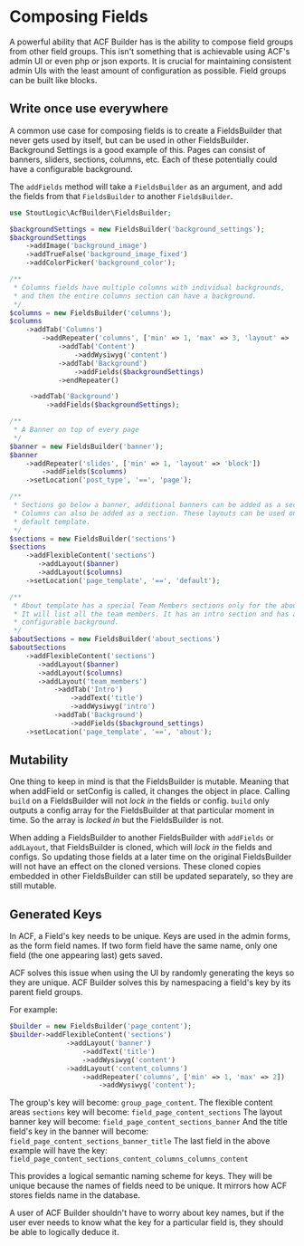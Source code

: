 # Composing Fields
A powerful ability that ACF Builder has is the ability to compose field groups from other field groups. This isn't something that is achievable using ACF's admin UI or even php or json exports. It is crucial for maintaining consistent admin UIs with the least amount of configuration as possible. Field groups can be built like blocks.

## Write once use everywhere 
A common use case for composing fields is to create a FieldsBuilder that never gets used by itself, but can be used in other FieldsBuilder. Background Settings is a good example of this. Pages can consist of banners, sliders, sections, columns, etc. Each of these potentially could have a configurable background.

The `addFields` method will take a `FieldsBuilder` as an argument, and add the fields from that `FieldsBuilder` to another `FieldsBuilder`.
```php
use StoutLogic\AcfBuilder\FieldsBuilder;

$backgroundSettings = new FieldsBuilder('background_settings');
$backgroundSettings
    ->addImage('background_image')
    ->addTrueFalse('background_image_fixed')
    ->addColorPicker('background_color');

/**
 * Columns fields have multiple columns with individual backgrounds, 
 * and then the entire columns section can have a background.
 */
$columns = new FieldsBuilder('columns');
$columns
    ->addTab('Columns')
        ->addRepeater('columns', ['min' => 1, 'max' => 3, 'layout' => 'block'])
            ->addTab('Content')
                ->addWysiwyg('content')
            ->addTab('Background')
                ->addFields($backgroundSettings)
            ->endRepeater()

     ->addTab('Background')
         ->addFields($backgroundSettings);

/**
 * A Banner on top of every page 
 */
$banner = new FieldsBuilder('banner');
$banner
    ->addRepeater('slides', ['min' => 1, 'layout' => 'block'])
        ->addFields($columns)
    ->setLocation('post_type', '==', 'page');

/**
 * Sections go below a banner, additional banners can be added as a section.
 * Columns can also be added as a section. These layouts can be used on the
 * default template.
 */
$sections = new FieldsBuilder('sections')
$sections
    ->addFlexibleContent('sections')
       ->addLayout($banner)
       ->addLayout($columns)
    ->setLocation('page_template', '==', 'default');

/**
 * About template has a special Team Members sections only for the about page. 
 * It will list all the team members. It has an intro section and has a
 * configurable background.
 */
$aboutSections = new FieldsBuilder('about_sections')
$aboutSections
    ->addFlexibleContent('sections')
       ->addLayout($banner)
       ->addLayout($columns)
       ->addLayout('team_members')
           ->addTab('Intro')
               ->addText('title')
               ->addWysiwyg('intro')
           ->addTab('Background')
               ->addFields($background_settings)
    ->setLocation('page_template', '==', 'about');
```

## Mutability
One thing to keep in mind is that the FieldsBuilder is mutable. Meaning that when addField or setConfig is called, it changes the object in place. Calling `build` on a FieldsBuilder will not _lock in_ the fields or config. `build` only outputs a config array for the FieldsBuilder at that particular moment in time. So the array is _locked in_ but the FieldsBuilder is not.

When adding a FieldsBuilder to another FieldsBuilder with `addFields` or `addLayout`, that FieldsBuilder is cloned, which will _lock in_ the fields and configs. So updating those fields at a later time on the original FieldsBuilder will not have an effect on the cloned versions. These cloned copies embedded in other FieldsBuilder can still be updated separately, so they are still mutable.

## Generated Keys
In ACF, a Field's key needs to be unique. Keys are used in the admin forms, as the form field names. If two form field have the same name, only one field (the one appearing last) gets saved.

ACF solves this issue when using the UI by randomly generating the keys so they are unique. ACF Builder solves this by namespacing a field's key by its parent field groups.

For example:
```php
$builder = new FieldsBuilder('page_content');
$builder->addFlexibleContent('sections')
              ->addLayout('banner')
                  ->addText('title')
                  ->addWysiwyg('content')
              ->addLayout('content_columns')
                  ->addRepeater('columns', ['min' => 1, 'max' => 2])
                      ->addWysiwyg('content');
```

The group's key will become: `group_page_content`.
The flexible content areas `sections` key will become: `field_page_content_sections`
The layout banner key will become: `field_page_content_sections_banner`
And the title field's key in the banner will become: `field_page_content_sections_banner_title`
The last field in the above example will have the key: `field_page_content_sections_content_columns_columns_content`

This provides a logical semantic naming scheme for keys. They will be unique because the names of fields need to be unique. It mirrors how ACF stores fields name in the database.

A user of ACF Builder shouldn't have to worry about key names, but if the user ever needs to know what the key for a particular field is, they should be able to logically deduce it.